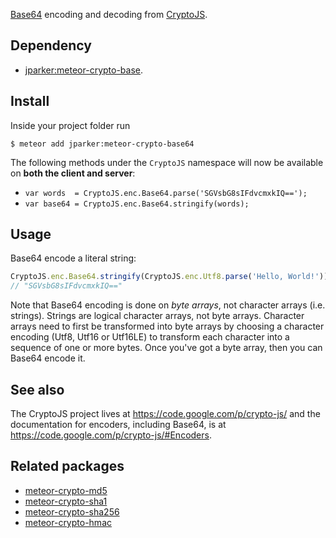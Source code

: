 [Base64](https://en.wikipedia.org/wiki/Base64) encoding and decoding
from [CryptoJS](https://code.google.com/p/crypto-js/).

Dependency
----------
- [jparker:meteor-crypto-base](https://github.com/p-j/meteor-crypto-base).

Install
-------

Inside your project folder run
```
$ meteor add jparker:meteor-crypto-base64
```
The following methods under the `CryptoJS` namespace will now be available
on **both the client and server**:

* `var words  = CryptoJS.enc.Base64.parse('SGVsbG8sIFdvcmxkIQ==');`
* `var base64 = CryptoJS.enc.Base64.stringify(words);`


Usage
-----

Base64 encode a literal string:
```javascript
CryptoJS.enc.Base64.stringify(CryptoJS.enc.Utf8.parse('Hello, World!'));
// "SGVsbG8sIFdvcmxkIQ=="
```

Note that Base64 encoding is done on *byte arrays*, not character arrays
(i.e. strings). Strings are logical character arrays, not byte arrays.
Character arrays need to first be transformed into byte arrays by choosing
a character encoding (Utf8, Utf16 or Utf16LE) to transform each character
into a sequence of one or more bytes. Once you've got a byte array,
then you can Base64 encode it.


See also
--------
The CryptoJS project lives at <https://code.google.com/p/crypto-js/> and
the documentation for encoders, including Base64, is at
<https://code.google.com/p/crypto-js/#Encoders>.


Related packages
----------------

- [meteor-crypto-md5](https://github.com/p-j/meteor-crypto-md5)
- [meteor-crypto-sha1](https://github.com/p-j/meteor-crypto-sha1)
- [meteor-crypto-sha256](https://github.com/p-j/meteor-crypto-sha256)
- [meteor-crypto-hmac](https://github.com/p-j/meteor-crypto-hmac)